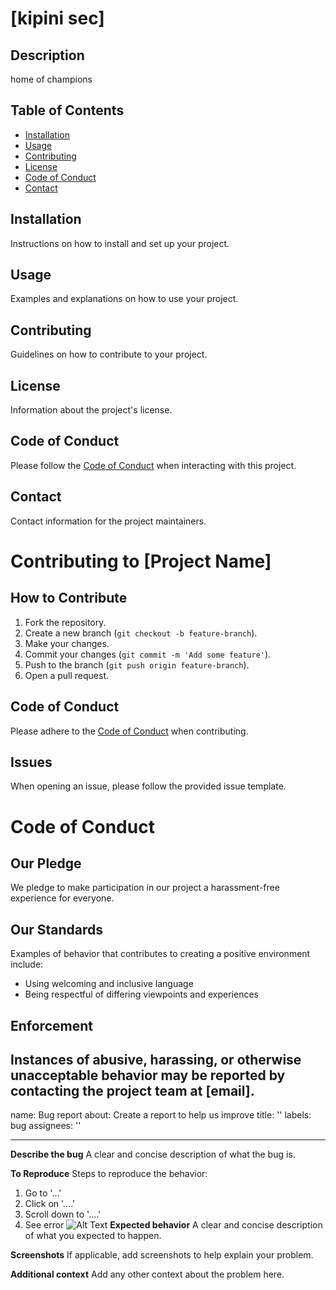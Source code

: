 # [kipini sec]

## Description
home of champions

## Table of Contents
- [Installation](#installation)
- [Usage](#usage)
- [Contributing](#contributing)
- [License](#license)
- [Code of Conduct](#code-of-conduct)
- [Contact](#contact)

## Installation
Instructions on how to install and set up your project.

## Usage
Examples and explanations on how to use your project.

## Contributing
Guidelines on how to contribute to your project.

## License
Information about the project's license.

## Code of Conduct
Please follow the [Code of Conduct](CODE_OF_CONDUCT.md) when interacting with this project.

## Contact
Contact information for the project maintainers.
# Contributing to [Project Name]

## How to Contribute
1. Fork the repository.
2. Create a new branch (`git checkout -b feature-branch`).
3. Make your changes.
4. Commit your changes (`git commit -m 'Add some feature'`).
5. Push to the branch (`git push origin feature-branch`).
6. Open a pull request.

## Code of Conduct
Please adhere to the [Code of Conduct](CODE_OF_CONDUCT.md) when contributing.

## Issues
When opening an issue, please follow the provided issue template.
# Code of Conduct

## Our Pledge
We pledge to make participation in our project a harassment-free experience for everyone.

## Our Standards
Examples of behavior that contributes to creating a positive environment include:
- Using welcoming and inclusive language
- Being respectful of differing viewpoints and experiences

## Enforcement
Instances of abusive, harassing, or otherwise unacceptable behavior may be reported by contacting the project team at [email].
---
name: Bug report
about: Create a report to help us improve
title: ''
labels: bug
assignees: ''

---

**Describe the bug**
A clear and concise description of what the bug is.

**To Reproduce**
Steps to reproduce the behavior:
1. Go to '...'
2. Click on '....'
3. Scroll down to '....'
4. See error
![Alt Text](path/to/your/image.png)
**Expected behavior**
A clear and concise description of what you expected to happen.

**Screenshots**
If applicable, add screenshots to help explain your problem.

**Additional context**
Add any other context about the problem here.
